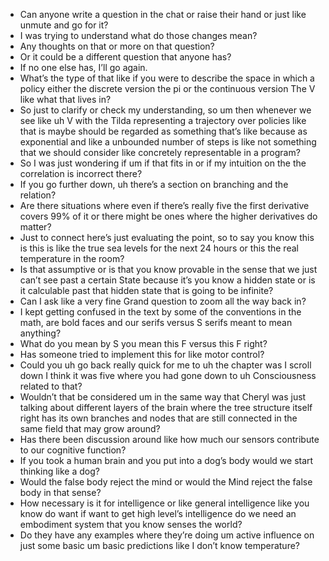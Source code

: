- Can anyone write a question in the chat or raise their hand or just like unmute and go for it?
- I was trying to understand what do those changes mean?
- Any thoughts on that or more on that question?
- Or it could be a different question that anyone has?
- If no one else has, I’ll go again.
- What’s the type of that like if you were to describe the space in which a policy either the discrete version the pi or the continuous version The V like what that lives in?
- So just to clarify or check my understanding, so um then whenever we see like uh V with the Tilda representing a trajectory over policies like that is maybe should be regarded as something that’s like because as exponential and like a unbounded number of steps is like not something that we should consider like concretely representable in a program?
- So I was just wondering if um if that fits in or if my intuition on the the correlation is incorrect there?
- If you go further down, uh there’s a section on branching and the relation?
- Are there situations where even if there’s really five the first derivative covers 99% of it or there might be ones where the higher derivatives do matter?
- Just to connect here’s just evaluating the point, so to say you know this is this is like the true sea levels for the next 24 hours or this the real temperature in the room?
- Is that assumptive or is that you know provable in the sense that we just can’t see past a certain State because it’s you know a hidden state or is it calculable past that hidden state that is going to be infinite?
- Can I ask like a very fine Grand question to zoom all the way back in?
- I kept getting confused in the text by some of the conventions in the math, are bold faces and our serifs versus S serifs meant to mean anything?
- What do you mean by S you mean this F versus this F right?
- Has someone tried to implement this for like motor control?
- Could you uh go back really quick for me to uh the chapter was I scroll down I think it was five where you had gone down to uh Consciousness related to that?
- Wouldn’t that be considered um in the same way that Cheryl was just talking about different layers of the brain where the tree structure itself right has its own branches and nodes that are still connected in the same field that may grow around?
- Has there been discussion around like how much our sensors contribute to our cognitive function?
- If you took a human brain and you put into a dog’s body would we start thinking like a dog?
- Would the false body reject the mind or would the Mind reject the false body in that sense?
- How necessary is it for intelligence or like general intelligence like you know do want if want to get high level’s intelligence do we need an embodiment system that you know senses the world?
- Do they have any examples where they’re doing um active influence on just some basic um basic predictions like I don’t know temperature?

